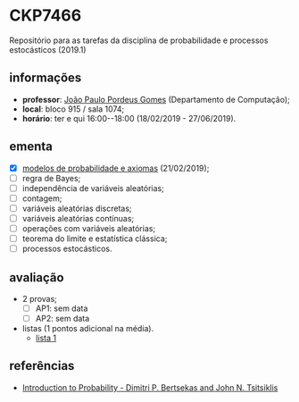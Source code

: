 # CKP7466
Repositório para as tarefas da disciplina de probabilidade e processos estocásticos (2019.1) 


## informações
 - **professor**: [João Paulo Pordeus Gomes](http://www.mdcc.ufc.br/component/content/article/34-fixo/382) (Departamento de Computação);
 - **local**: bloco 915 / sala 1074;
 - **horário**: ter e  qui 16:00--18:00 (18/02/2019 - 27/06/2019).

## ementa
 - [x] [modelos de probabilidade e axiomas](https://github.com/omadson/CKP7466/raw/master/slides/Aula%202.pdf) (21/02/2019);
 - [ ] regra de Bayes;
 - [ ] independência de variáveis aleatórias;
 - [ ] contagem;
 - [ ] variáveis aleatórias discretas;
 - [ ] variáveis aleatórias contínuas;
 - [ ] operações com variáveis aleatórias;
 - [ ] teorema do limite e estatística clássica;
 - [ ] processos estocásticos.

## avaliação
 - 2 provas;
   - [ ] AP1: sem data
   - [ ] AP2: sem data
 - listas (1 pontos adicional na média).
   - [lista 1](https://github.com/omadson/CKP7466/raw/master/listas/Lista_1.pdf)

## referências
 - [Introduction to Probability - Dimitri P. Bertsekas and John N. Tsitsiklis](http://users.ece.cmu.edu/~byronyu/teaching/18698/probability_bertsekas.pdf)